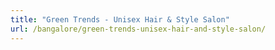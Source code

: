 ```yaml
---
title: "Green Trends - Unisex Hair & Style Salon"
url: /bangalore/green-trends-unisex-hair-and-style-salon/
---
```


